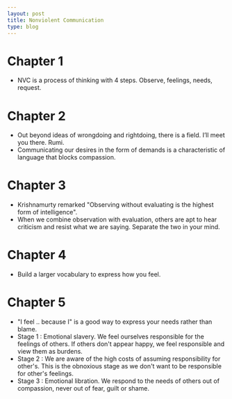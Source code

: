 ```yaml
---
layout: post
title: Nonviolent Communication
type: blog
---
```


# Chapter 1
* NVC is a process of thinking with 4 steps. Observe, feelings, needs, request.

# Chapter 2
* Out beyond ideas of wrongdoing and rightdoing, there is a field. I’ll meet you there. Rumi.
* Communicating our desires in the form of demands is a characteristic of language that blocks compassion.

# Chapter 3
* Krishnamurty remarked "Observing without evaluating is the highest form of intelligence".
* When we combine observation with evaluation, others are apt to hear criticism and resist what we are saying. Separate the two in your mind.

# Chapter 4
* Build a larger vocabulary to express how you feel.

# Chapter 5
* "I feel .. because I" is a good way to express your needs rather than blame.
* Stage 1 : Emotional slavery. We feel ourselves responsible for the feelings of others. If others don't appear happy, we feel responsible and view them as burdens. 
* Stage 2 : We are aware of the high costs of assuming responsibility for other's. This is the obnoxious stage as we don't want to be responsible for other's feelings.
* Stage 3 : Emotional libration. We respond to the needs of others out of compassion, never out of fear, guilt or shame.
